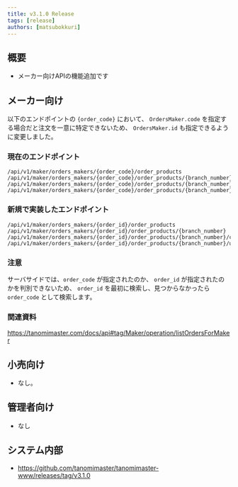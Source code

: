 ```yaml
---
title: v3.1.0 Release
tags: [release]
authors: [matsubokkuri]
---
```


<!-- truncate -->

## 概要

- メーカー向けAPIの機能追加です

## メーカー向け

以下のエンドポイントの `{order_code}` において、 `OrdersMaker.code` を指定する場合だと注文を一意に特定できないため、
`OrdersMaker.id` も指定できるように変更しました。

### 現在のエンドポイント

```
/api/v1/maker/orders_makers/{order_code}/order_products
/api/v1/maker/orders_makers/{order_code}/order_products/{branch_number}
/api/v1/maker/orders_makers/{order_code}/order_products/{branch_number}/confirm
/api/v1/maker/orders_makers/{order_code}/order_products/{branch_number}/update_delivery_date
```



### 新規で実装したエンドポイント

```
/api/v1/maker/orders_makers/{order_id}/order_products
/api/v1/maker/orders_makers/{order_id}/order_products/{branch_number}
/api/v1/maker/orders_makers/{order_id}/order_products/{branch_number}/confirm
/api/v1/maker/orders_makers/{order_id}/order_products/{branch_number}/update_delivery_date
```


### 注意

サーバサイドでは、`order_code` が指定されたのか、 `order_id` が指定されたのかを判別できないため、
`order_id` を最初に検索し、見つからなかったら `order_code` として検索します。

### 関連資料

https://tanomimaster.com/docs/api#tag/Maker/operation/listOrdersForMaker


## 小売向け

- なし。

## 管理者向け

- なし

## システム内部

- https://github.com/tanomimaster/tanomimaster-www/releases/tag/v3.1.0

